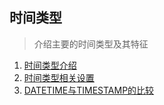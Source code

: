 ## 时间类型
> 介绍主要的时间类型及其特征

1. [时间类型介绍](/data_types/date_time/introduce/时间类型介绍.md)
2. [时间类型相关设置](/data_types/date_time/introduce/时间类型相关设置.md)
3. [DATETIME与TIMESTAMP的比较](/data_types/date_time/introduce/DATETIME与TIMESTAMP.md)
